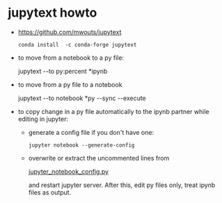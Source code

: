 # jupytext howto

* https://github.com/mwouts/jupytext

  `conda install  -c conda-forge jupytext`

* to move from a notebook to a py file:

   jupytext --to py:percent *ipynb

* to move from a py file to a notebook

  jupytext --to notebook *py  --sync --execute

* to copy change in a py file automatically to the ipynb
  partner while editing in jupyter:

  - generate a config file if you don't have one:

    `jupyter notebook --generate-config`

  - overwrite or extract the uncommented lines from

    [jupyter_notebook_config.py](https://github.com/phaustin/numeric/blob/master/utils/jupytext/jupyter_notebook_config.py)

    and restart jupyter server.  After this, edit py files only, treat ipynb
    files as output.



  
